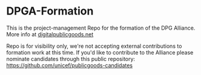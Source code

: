 # DPGA-Formation

This is the project-management Repo for the formation of the DPG Alliance. More info at [digitalpublicgoods.net](https://digitalpublicgoods.net)

Repo is for visibility only, we're not accepting external contributions to formation work at this time. 
If you'd like to contribute to the Alliance please nominate candidates through this public repository: https://github.com/unicef/publicgoods-candidates 
